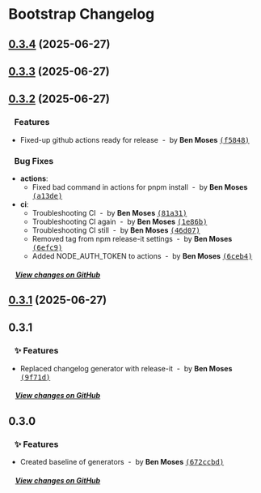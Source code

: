 # Bootstrap Changelog

## [0.3.4](https://github.com/benjymoses/bootstrap/compare/v0.3.3...v0.3.4) (2025-06-27)

## [0.3.3](https://github.com/benjymoses/bootstrap/compare/v0.3.2...v0.3.3) (2025-06-27)

## [0.3.2](https://github.com/benjymoses/bootstrap/compare/v0.3.1...v0.3.2) (2025-06-27)

### &nbsp;&nbsp;&nbsp;Features

- Fixed-up github actions ready for release &nbsp;-&nbsp; by **Ben Moses** [<samp>(f5848)</samp>](https://github.com/benjymoses/bootstrap/commit/f584898)

### &nbsp;&nbsp;&nbsp;Bug Fixes

- **actions**:
  - Fixed bad command in actions for pnpm install &nbsp;-&nbsp; by **Ben Moses** [<samp>(a13de)</samp>](https://github.com/benjymoses/bootstrap/commit/a13de39)
- **ci**:
  - Troubleshooting CI &nbsp;-&nbsp; by **Ben Moses** [<samp>(81a31)</samp>](https://github.com/benjymoses/bootstrap/commit/81a3172)
  - Troubleshooting CI again &nbsp;-&nbsp; by **Ben Moses** [<samp>(1e86b)</samp>](https://github.com/benjymoses/bootstrap/commit/1e86bcf)
  - Troubleshooting CI still &nbsp;-&nbsp; by **Ben Moses** [<samp>(46d07)</samp>](https://github.com/benjymoses/bootstrap/commit/46d0734)
  - Removed tag from npm release-it settings &nbsp;-&nbsp; by **Ben Moses** [<samp>(6efc9)</samp>](https://github.com/benjymoses/bootstrap/commit/6efc902)
  - Added NODE_AUTH_TOKEN to actions &nbsp;-&nbsp; by **Ben Moses** [<samp>(6ceb4)</samp>](https://github.com/benjymoses/bootstrap/commit/6ceb427)

##### &nbsp;&nbsp;&nbsp;&nbsp;[View changes on GitHub](https://github.com/benjymoses/bootstrap/compare/v0.3.1...0.3.2)

## [0.3.1](https://github.com/benjymoses/bootstrap/compare/v0.3.0...v0.3.1) (2025-06-27)

## 0.3.1

### &nbsp;&nbsp;&nbsp;:sparkles: Features

- Replaced changelog generator with release-it &nbsp;-&nbsp; by **Ben Moses** [<samp>(9f71d)</samp>](https://github.com/benjymoses/bootstrap/commit/9f71d2a)

##### &nbsp;&nbsp;&nbsp;&nbsp;[View changes on GitHub](https://github.com/benjymoses/bootstrap/compare/v0.3.0...0.3.1)

## 0.3.0

### &nbsp;&nbsp;&nbsp;:sparkles: Features

- Created baseline of generators &nbsp;-&nbsp; by **Ben Moses** [<samp>(672ccbd)</samp>](https://github.com/benjymoses/bootstrap/commit/672ccbd2a)

##### &nbsp;&nbsp;&nbsp;&nbsp;[View changes on GitHub](https://github.com/benjymoses/bootstrap/compare/v0.2.0...0.3.0)
